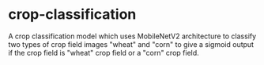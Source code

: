 # crop-classification
A crop classification model which uses  MobileNetV2 architecture to classify two types of crop field images "wheat" and "corn" to give a sigmoid output if the crop field is "wheat" crop field or a "corn" crop field.
